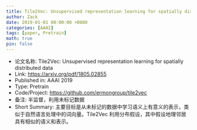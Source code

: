 ```yaml
---
title: Tile2Vec: Unsupervised representation learning for spatially distributed data
author: Zack
date: 2019-01-01 00:00:00 +0800
categories: [AAAI]
tags: [paper, Pretrain]
math: true
pin: false
---
```

- 论文名称: Tile2Vec: Unsupervised representation learning for spatially distributed data
- Link: https://arxiv.org/pdf/1805.02855
- Published in: AAAI 2019
- Type: Pretrain
- Code/Project: https://github.com/ermongroup/tile2vec
- 备注: 半监督，利用未标记数据
- Short Summary: 主要目标是从未标记的数据中学习语义上有意义的表示，类似于自然语言处理中的词向量。Tile2Vec 利用分布假设，其中假设地理邻居具有相似的语义和表示。
